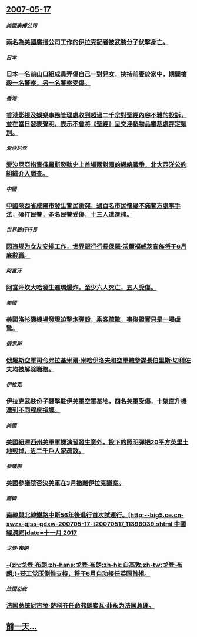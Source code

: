 ## [2007-05-17](/zh/news/2007/05/17/index.md)

##### 美國廣播公司
### [兩名為美國廣播公司工作的伊拉克記者被武裝分子伏擊身亡。](/zh/news/2007/05/17/兩名為美國廣播公司工作的伊拉克記者被武裝分子伏擊身亡.md)
##### 日本
### [日本一名前山口組成員弄傷自己一對兒女，挾持前妻於家中，期間槍殺一名警察，另一名警察受傷。](/zh/news/2007/05/17/日本一名前山口組成員弄傷自己一對兒女-挾持前妻於家中-期間槍殺一名警察-另一名警察受傷.md)
##### 香港
### [香港影視及娛樂事務管理處收到超過二千宗對聖經內容不雅的投訴，並在當日發表聲明，表示不會將《聖經》呈交淫褻物品審裁處評定類別。 ](/zh/news/2007/05/17/香港影視及娛樂事務管理處收到超過二千宗對聖經內容不雅的投訴-並在當日發表聲明-表示不會將-聖經-呈交淫褻物品審裁處評定類.md)
##### 爱沙尼亚
### [愛沙尼亞指責俄羅斯發動史上首場國對國的網絡戰爭，北大西洋公約組織介入調查。](/zh/news/2007/05/17/愛沙尼亞指責俄羅斯發動史上首場國對國的網絡戰爭-北大西洋公約組織介入調查.md)
##### 中國
### [中國陝西省咸陽市發生警民衝突，過百名市民懷疑不滿警方處事手法，砸打民警，多名民警受傷，十三人遭逮捕。](/zh/news/2007/05/17/中國陝西省咸陽市發生警民衝突-過百名市民懷疑不滿警方處事手法-砸打民警-多名民警受傷-十三人遭逮捕.md)
##### 世界銀行行長
### [因违规为女友安排工作，世界銀行行長保羅·沃爾福威茨宣佈将于6月底辭職。](/zh/news/2007/05/17/因违规为女友安排工作-世界銀行行長保羅-沃爾福威茨宣佈将于6月底辭職.md)
##### 阿富汗
### [阿富汗坎大哈發生連環爆炸，至少六人死亡，五人受傷。](/zh/news/2007/05/17/阿富汗坎大哈發生連環爆炸-至少六人死亡-五人受傷.md)
##### 美國
### [美國洛杉磯機場發現迫擊炮彈殼，乘客疏散，事後證實只是一場虛驚。](/zh/news/2007/05/17/美國洛杉磯機場發現迫擊炮彈殼-乘客疏散-事後證實只是一場虛驚.md)
##### 俄罗斯
### [俄羅斯空軍司令弗拉基米爾·米哈伊洛夫和空軍總參謀長伯里斯·切利佐夫均被解除職務。](/zh/news/2007/05/17/俄羅斯空軍司令弗拉基米爾-米哈伊洛夫和空軍總參謀長伯里斯-切利佐夫均被解除職務.md)
##### 伊拉克
### [伊拉克武裝份子襲擊駐伊美軍空軍基地，四名美軍受傷，十架直升機遭到不同程度損壞。](/zh/news/2007/05/17/伊拉克武裝份子襲擊駐伊美軍空軍基地-四名美軍受傷-十架直升機遭到不同程度損壞.md)
##### 美國
### [美國紐澤西州美軍軍機演習發生意外，投下的照明彈把20平方英里土地毀掉，近二千戶人家疏散。](/zh/news/2007/05/17/美國紐澤西州美軍軍機演習發生意外-投下的照明彈把20平方英里土地毀掉-近二千戶人家疏散.md)
##### 參議院
### [美國參議院否決美軍在3月撤離伊拉克議案。](/zh/news/2007/05/17/美國參議院否決美軍在3月撤離伊拉克議案.md)
##### 南韓
### [南韓與北韓鐵路中斷56年後進行首次試運行。[http:--big5.ce.cn-xwzx-gjss-gdxw-200705-17-t20070517_11396039.shtml 中國經濟網]date=十一月 2017 ](/zh/news/2007/05/17/南韓與北韓鐵路中斷56年後進行首次試運行-http-big5cecn-xwzx-gjss-gdxw-20070.md)
##### 戈登·布朗
### [-{zh:戈登·布朗;zh-hans:戈登·布朗;zh-hk:白高敦;zh-tw:戈登·布朗;}-获工党压倒性支持，将于6月自动接任英国首相。](/zh/news/2007/05/17/zh-戈登-布朗-zh-hans-戈登-布朗-zh-hk-白高敦-zh-tw-戈登-布朗-获工党压倒性支持-将于.md)
##### 法国总统
### [法国总统尼古拉·萨科齐任命弗朗索瓦·菲永为法国总理。](/zh/news/2007/05/17/法国总统尼古拉-萨科齐任命弗朗索瓦-菲永为法国总理.md)
## [前一天...](/zh/news/2007/05/16/index.md)

